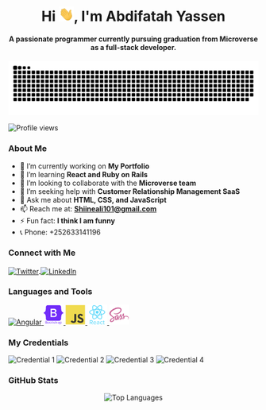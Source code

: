 <div align="center">
  <h1> Hi <img width="30" src="https://github.com/1999AZZAR/1999AZZAR/blob/main/resources/img/waving.gif" alt="Waving Hand">,  I'm  Abdifatah Yassen</h1>
  <h4>A passionate programmer currently pursuing graduation from Microverse as a full-stack developer.</h4>
</div>

<div align="center">
  <a href="https://cluab.github.io/1999AZZAR/">
    <img src="https://raw.githubusercontent.com/platane/snk/output/github-contribution-grid-snake.svg" alt="snake" />
  </a>
</div>

<p align="left">
  <img src="https://komarev.com/ghpvc/?username=abdifatahyasin1&label=Profile%20views&color=0e75b6&style=flat" alt="Profile views" />
</p>

### About Me
- 🔭 I’m currently working on **My Portfolio**
- 🌱 I’m learning **React and Ruby on Rails**
- 👯 I’m looking to collaborate with the **Microverse team**
- 🤝 I’m seeking help with **Customer Relationship Management SaaS**
- 💬 Ask me about **HTML, CSS, and JavaScript**
- 📫 Reach me at: **Shiineali101@gmail.com**
- ⚡ Fun fact: **I think I am funny**
- 📞 Phone: +252633141196

### Connect with Me
<p align="left">
  <a href="https://twitter.com/cabdifataaxyy" target="_blank">
    <img align="center" src="https://raw.githubusercontent.com/rahuldkjain/github-profile-readme-generator/master/src/images/icons/Social/twitter.svg" alt="Twitter" height="30" width="40" />
  </a>
  <a href="https://www.linkedin.com/in/cabdifataax-yaasiin-69977019a/" target="_blank">
    <img align="center" src="https://raw.githubusercontent.com/rahuldkjain/github-profile-readme-generator/master/src/images/icons/Social/linked-in-alt.svg" alt="LinkedIn" height="30" width="40" />
  </a>
</p>

### Languages and Tools
<p align="left">
  <a href="https://angular.io" target="_blank" rel="noreferrer">
    <img src="https://angular.io/assets/images/logos/angular/angular.svg" alt="Angular" width="40" height="40"/>
  </a>
  <a href="https://getbootstrap.com" target="_blank" rel="noreferrer">
    <img src="https://raw.githubusercontent.com/devicons/devicon/master/icons/bootstrap/bootstrap-plain-wordmark.svg" alt="Bootstrap" width="40" height="40"/>
  </a>
  <a href="https://developer.mozilla.org/en-US/docs/Web/JavaScript" target="_blank" rel="noreferrer">
    <img src="https://raw.githubusercontent.com/devicons/devicon/master/icons/javascript/javascript-original.svg" alt="JavaScript" width="40" height="40"/>
  </a>
  <a href="https://reactjs.org/" target="_blank" rel="noreferrer">
    <img src="https://raw.githubusercontent.com/devicons/devicon/master/icons/react/react-original-wordmark.svg" alt="React" width="40" height="40"/>
  </a>
  <a href="https://sass-lang.com" target="_blank" rel="noreferrer">
    <img src="https://raw.githubusercontent.com/devicons/devicon/master/icons/sass/sass-original.svg" alt="Sass" width="40" height="40"/>
  </a>
</p>

### My Credentials
<div>
  <img src="https://user-images.githubusercontent.com/41564330/215272443-654d97a2-2546-405d-bb1b-abcaa590d5ef.png" width="100" alt="Credential 1" />
  <img src="https://user-images.githubusercontent.com/41564330/221399555-d5255600-83f0-406a-9289-d002f887f45a.png" width="100" alt="Credential 2"/>
  <img src="https://user-images.githubusercontent.com/41564330/221399378-f097b36e-dee7-400c-af53-e913a1fa4728.png" width="100" alt="Credential 3"/>
  <img src="https://user-images.githubusercontent.com/41564330/234513658-2380dcb5-9bf1-4c48-bf61-9ed0fd88be61.jpeg" width="100" alt="Credential 4"/>
</div>

### GitHub Stats
<p align="center">
  <img src="https://github-readme-stats.vercel.app/api/top-langs?username=abdifatahyasin1&show_icons=true&locale=en&layout=compact" alt="Top Languages" />
</p>
